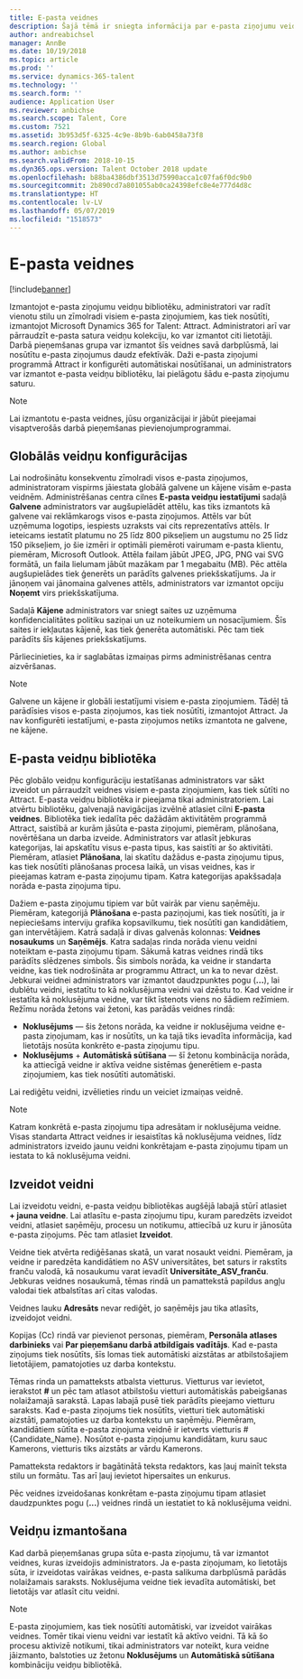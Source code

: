 ```yaml
---
title: E-pasta veidnes
description: Šajā tēmā ir sniegta informācija par e-pasta ziņojumu veidnēm, ko varat izveidot un izmantot programmā Microsoft Dynamics 365 for Talent - Attract.
author: andreabichsel
manager: AnnBe
ms.date: 10/19/2018
ms.topic: article
ms.prod: ''
ms.service: dynamics-365-talent
ms.technology: ''
ms.search.form: ''
audience: Application User
ms.reviewer: anbichse
ms.search.scope: Talent, Core
ms.custom: 7521
ms.assetid: 3b953d5f-6325-4c9e-8b9b-6ab0458a73f8
ms.search.region: Global
ms.author: anbichse
ms.search.validFrom: 2018-10-15
ms.dyn365.ops.version: Talent October 2018 update
ms.openlocfilehash: b88ba4386dbf3513d75990acca1c07fa6f0dc9b0
ms.sourcegitcommit: 2b890cd7a801055ab0ca24398efc8e4e777d4d8c
ms.translationtype: HT
ms.contentlocale: lv-LV
ms.lasthandoff: 05/07/2019
ms.locfileid: "1518573"
---
```

# <a name="email-templates"></a>E-pasta veidnes
[!include[banner](../includes/banner.md)]

Izmantojot e-pasta ziņojumu veidņu bibliotēku, administratori var radīt vienotu stilu un zīmolradi visiem e-pasta ziņojumiem, kas tiek nosūtīti, izmantojot Microsoft Dynamics 365 for Talent: Attract. Administratori arī var pārraudzīt e-pasta satura veidņu kolekciju, ko var izmantot citi lietotāji. Darbā pieņemšanas grupa var izmantot šīs veidnes savā darbplūsmā, lai nosūtītu e-pasta ziņojumus daudz efektīvāk. Daži e-pasta ziņojumi programmā Attract ir konfigurēti automātiskai nosūtīšanai, un administrators var izmantot e-pasta veidņu bibliotēku, lai pielāgotu šādu e-pasta ziņojumu saturu.

> [!NOTE]
> Lai izmantotu e-pasta veidnes, jūsu organizācijai ir jābūt pieejamai visaptverošās darbā pieņemšanas pievienojumprogrammai.

## <a name="global-template-configurations"></a>Globālās veidņu konfigurācijas

Lai nodrošinātu konsekventu zīmolradi visos e-pasta ziņojumos, administratoram vispirms jāiestata globālā galvene un kājene visām e-pasta veidnēm. Administrēšanas centra cilnes **E-pasta veidņu iestatījumi** sadaļā **Galvene** administrators var augšupielādēt attēlu, kas tiks izmantots kā galvene vai reklāmkarogs visos e-pasta ziņojumos. Attēls var būt uzņēmuma logotips, iespiests uzraksts vai cits reprezentatīvs attēls. Ir ieteicams iestatīt platumu no 25 līdz 800 pikseļiem un augstumu no 25 līdz 150 pikseļiem, jo šie izmēri ir optimāli piemēroti vairumam e-pasta klientu, piemēram, Microsoft Outlook. Attēla failam jābūt JPEG, JPG, PNG vai SVG formātā, un faila lielumam jābūt mazākam par 1 megabaitu (MB). Pēc attēla augšupielādes tiek ģenerēts un parādīts galvenes priekšskatījums. Ja ir jānoņem vai jānomaina galvenes attēls, administrators var izmantot opciju **Noņemt** virs priekšskatījuma.

Sadaļā **Kājene** administrators var sniegt saites uz uzņēmuma konfidencialitātes politiku saziņai un uz noteikumiem un nosacījumiem. Šīs saites ir iekļautas kājenē, kas tiek ģenerēta automātiski. Pēc tam tiek parādīts šīs kājenes priekšskatījums.

Pārliecinieties, ka ir saglabātas izmaiņas pirms administrēšanas centra aizvēršanas.

> [!NOTE] 
> Galvene un kājene ir globāli iestatījumi visiem e-pasta ziņojumiem. Tādēļ tā parādīsies visos e-pasta ziņojumos, kas tiek nosūtīti, izmantojot Attract. Ja nav konfigurēti iestatījumi, e-pasta ziņojumos netiks izmantota ne galvene, ne kājene.

## <a name="email-template-library"></a>E-pasta veidņu bibliotēka 

Pēc globālo veidņu konfigurāciju iestatīšanas administrators var sākt izveidot un pārraudzīt veidnes visiem e-pasta ziņojumiem, kas tiek sūtīti no Attract. E-pasta veidņu bibliotēka ir pieejama tikai administratoriem. Lai atvērtu bibliotēku, galvenajā navigācijas izvēlnē atlasiet cilni **E-pasta veidnes**. Bibliotēka tiek iedalīta pēc dažādām aktivitātēm programmā Attract, saistībā ar kurām jāsūta e-pasta ziņojumi, piemēram, plānošana, novērtēšana un darba izveide. Administrators var atlasīt jebkuras kategorijas, lai apskatītu visus e-pasta tipus, kas saistīti ar šo aktivitāti. Piemēram, atlasiet **Plānošana**, lai skatītu dažādus e-pasta ziņojumu tipus, kas tiek nosūtīti plānošanas procesa laikā, un visas veidnes, kas ir pieejamas katram e-pasta ziņojumu tipam. Katra kategorijas apakšsadaļa norāda e-pasta ziņojuma tipu.

Dažiem e-pasta ziņojumu tipiem var būt vairāk par vienu saņēmēju. Piemēram, kategorijā **Plānošana** e-pasta paziņojumi, kas tiek nosūtīti, ja ir nepieciešams interviju grafika kopsavilkumu, tiek nosūtīti gan kandidātiem, gan intervētājiem. Katrā sadaļā ir divas galvenās kolonnas: **Veidnes nosaukums** un **Saņēmējs**. Katra sadaļas rinda norāda vienu veidni noteiktam e-pasta ziņojumu tipam. Sākumā katras veidnes rindā tiks parādīts slēdzenes simbols. Šis simbols norāda, ka veidne ir standarta veidne, kas tiek nodrošināta ar programmu Attract, un ka to nevar dzēst. Jebkurai veidnei administrators var izmantot daudzpunktes pogu (**...**), lai dublētu veidni, iestatītu to kā noklusējuma veidni vai dzēstu to. Kad veidne ir iestatīta kā noklusējuma veidne, var tikt īstenots viens no šādiem režīmiem. Režīmu norāda žetons vai žetoni, kas parādās veidnes rindā:

- **Noklusējums** — šis žetons norāda, ka veidne ir noklusējuma veidne e-pasta ziņojumam, kas ir nosūtīts, un ka tajā tiks ievadīta informācija, kad lietotājs nosūta konkrēto e-pasta ziņojumu tipu.
- **Noklusējums** + **Automātiskā sūtīšana** — šī žetonu kombinācija norāda, ka attiecīgā veidne ir aktīva veidne sistēmas ģenerētiem e-pasta ziņojumiem, kas tiek nosūtīti automātiski.

Lai rediģētu veidni, izvēlieties rindu un veiciet izmaiņas veidnē.

> [!NOTE]
> Katram konkrētā e-pasta ziņojumu tipa adresātam ir noklusējuma veidne. Visas standarta Attract veidnes ir iesaistītas kā noklusējuma veidnes, līdz administrators izveido jaunu veidni konkrētajam e-pasta ziņojumu tipam un iestata to kā noklusējuma veidni.

## <a name="create-a-template"></a>Izveidot veidni

Lai izveidotu veidni, e-pasta veidņu bibliotēkas augšējā labajā stūrī atlasiet **+ jauna veidne**. Lai atlasītu e-pasta ziņojumu tipu, kuram paredzēts izveidot veidni, atlasiet saņēmēju, procesu un notikumu, attiecībā uz kuru ir jānosūta e-pasta ziņojums. Pēc tam atlasiet **Izveidot**.

Veidne tiek atvērta rediģēšanas skatā, un varat nosaukt veidni. Piemēram, ja veidne ir paredzēta kandidātiem no ASV universitātes, bet saturs ir rakstīts franču valodā, kā nosaukumu varat ievadīt **Universitāte\_ASV\_franču**. Jebkuras veidnes nosaukumā, tēmas rindā un pamattekstā papildus angļu valodai tiek atbalstītas arī citas valodas.

Veidnes lauku **Adresāts** nevar rediģēt, jo saņēmējs jau tika atlasīts, izveidojot veidni.

Kopijas (Cc) rindā var pievienot personas, piemēram, **Personāla atlases darbinieks** vai **Par pieņemšanu darbā atbildīgais vadītājs**. Kad e-pasta ziņojums tiek nosūtīts, šīs lomas tiek automātiski aizstātas ar atbilstošajiem lietotājiem, pamatojoties uz darba kontekstu.

Tēmas rinda un pamatteksts atbalsta vietturus. Vietturus var ievietot, ierakstot **\#** un pēc tam atlasot atbilstošu vietturi automātiskās pabeigšanas nolaižamajā sarakstā. Lapas labajā pusē tiek parādīts pieejamo vietturu saraksts. Kad e-pasta ziņojums tiek nosūtīts, vietturi tiek automātiski aizstāti, pamatojoties uz darba kontekstu un saņēmēju. Piemēram, kandidātiem sūtīta e-pasta ziņojuma veidnē ir ietverts vietturis \#{Candidate\_Name}. Nosūtot e-pasta ziņojumu kandidātam, kuru sauc Kamerons, vietturis tiks aizstāts ar vārdu Kamerons.

Pamatteksta redaktors ir bagātinātā teksta redaktors, kas ļauj mainīt teksta stilu un formātu. Tas arī ļauj ievietot hipersaites un enkurus.

Pēc veidnes izveidošanas konkrētam e-pasta ziņojumu tipam atlasiet daudzpunktes pogu (**...**) veidnes rindā un iestatiet to kā noklusējuma veidni.

## <a name="consume-templates"></a>Veidņu izmantošana

Kad darbā pieņemšanas grupa sūta e-pasta ziņojumu, tā var izmantot veidnes, kuras izveidojis administrators. Ja e-pasta ziņojumam, ko lietotājs sūta, ir izveidotas vairākas veidnes, e-pasta salikuma darbplūsmā parādās nolaižamais saraksts. Noklusējuma veidne tiek ievadīta automātiski, bet lietotājs var atlasīt citu veidni.

> [!NOTE] 
> E-pasta ziņojumiem, kas tiek nosūtīti automātiski, var izveidot vairākas veidnes. Tomēr tikai vienu veidni var iestatīt kā aktīvo veidni. Tā kā šo procesu aktivizē notikumi, tikai administrators var noteikt, kura veidne jāizmanto, balstoties uz žetonu **Noklusējums** un **Automātiskā sūtīšana** kombināciju veidņu bibliotēkā.
